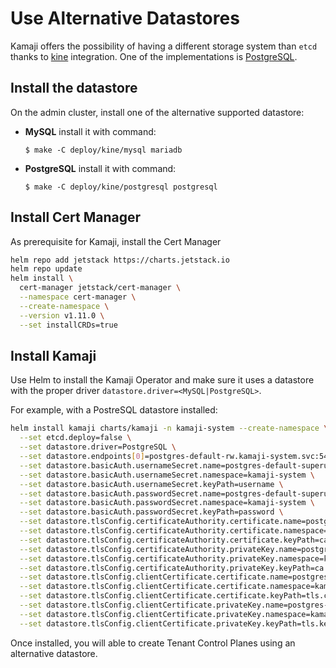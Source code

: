 # Use Alternative Datastores

Kamaji offers the possibility of having a different storage system than `etcd` thanks to [kine](https://github.com/k3s-io/kine) integration. One of the implementations is [PostgreSQL](https://www.postgresql.org/).

## Install the datastore

On the admin cluster, install one of the alternative supported datastore:

- **MySQL** install it with command:

    `$ make -C deploy/kine/mysql mariadb`

- **PostgreSQL** install it with command:

    `$ make -C deploy/kine/postgresql postgresql`

## Install Cert Manager

As prerequisite for Kamaji, install the Cert Manager

```bash
helm repo add jetstack https://charts.jetstack.io
helm repo update
helm install \
  cert-manager jetstack/cert-manager \
  --namespace cert-manager \
  --create-namespace \
  --version v1.11.0 \
  --set installCRDs=true
```

## Install Kamaji

Use Helm to install the Kamaji Operator and make sure it uses a datastore with the proper driver `datastore.driver=<MySQL|PostgreSQL>`.

For example, with a PostreSQL datastore installed:

```bash
helm install kamaji charts/kamaji -n kamaji-system --create-namespace \
  --set etcd.deploy=false \
  --set datastore.driver=PostgreSQL \
  --set datastore.endpoints[0]=postgres-default-rw.kamaji-system.svc:5432 \
  --set datastore.basicAuth.usernameSecret.name=postgres-default-superuser \
  --set datastore.basicAuth.usernameSecret.namespace=kamaji-system \
  --set datastore.basicAuth.usernameSecret.keyPath=username \
  --set datastore.basicAuth.passwordSecret.name=postgres-default-superuser \
  --set datastore.basicAuth.passwordSecret.namespace=kamaji-system \
  --set datastore.basicAuth.passwordSecret.keyPath=password \
  --set datastore.tlsConfig.certificateAuthority.certificate.name=postgres-default-ca \
  --set datastore.tlsConfig.certificateAuthority.certificate.namespace=kamaji-system \
  --set datastore.tlsConfig.certificateAuthority.certificate.keyPath=ca.crt \
  --set datastore.tlsConfig.certificateAuthority.privateKey.name=postgres-default-ca \
  --set datastore.tlsConfig.certificateAuthority.privateKey.namespace=kamaji-system \
  --set datastore.tlsConfig.certificateAuthority.privateKey.keyPath=ca.key \
  --set datastore.tlsConfig.clientCertificate.certificate.name=postgres-default-root-cert \
  --set datastore.tlsConfig.clientCertificate.certificate.namespace=kamaji-system \
  --set datastore.tlsConfig.clientCertificate.certificate.keyPath=tls.crt \
  --set datastore.tlsConfig.clientCertificate.privateKey.name=postgres-default-root-cert \
  --set datastore.tlsConfig.clientCertificate.privateKey.namespace=kamaji-system \
  --set datastore.tlsConfig.clientCertificate.privateKey.keyPath=tls.key
```

Once installed, you will able to create Tenant Control Planes using an alternative datastore.